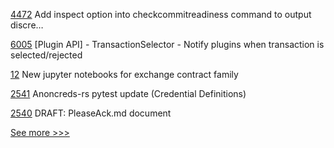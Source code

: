 
[4472](https://github.com/hyperledger/fabric/pull/4472) Add inspect option into checkcommitreadiness command to output discre…

[6005](https://github.com/hyperledger/besu/pull/6005) [Plugin API] - TransactionSelector - Notify plugins when transaction is selected/rejected

[12](https://github.com/hyperledger-labs/pdo-contracts/pull/12) New jupyter notebooks for exchange contract family

[2541](https://github.com/hyperledger/aries-cloudagent-python/pull/2541) Anoncreds-rs pytest update (Credential Definitions)

[2540](https://github.com/hyperledger/aries-cloudagent-python/pull/2540) DRAFT: PleaseAck.md document


[See more >>>](https://start-here.hyperledger.org/pull-requests)
